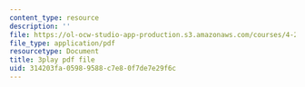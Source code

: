 ```yaml
---
content_type: resource
description: ''
file: https://ol-ocw-studio-app-production.s3.amazonaws.com/courses/4-241j-theory-of-city-form-spring-2013/314203fa05989588c7e80f7de7e29f6c_0su7rM_7_DM.pdf
file_type: application/pdf
resourcetype: Document
title: 3play pdf file
uid: 314203fa-0598-9588-c7e8-0f7de7e29f6c
---
```

